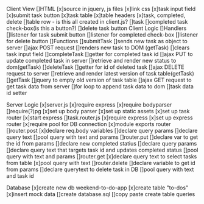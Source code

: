 Client View
    []HTML
        [x]source in jquery, js files
        [x]link css
        [x]task input field
             [x]submit task button
        [x]task table
           [x]table headers
                [x]task, completed, delete
            []table row - is this all created in client.js?
                []task
                []completed task check-box(is this a button?)
                []delete task button
Client Logic
    []Handlers
        []listener for task submit button
        []listener for completed check-box
        []listener for delete button
    []Functions
        []submitTask
            []sends new task as object to server
            []ajax POST request
            []renders new task to DOM (getTask)
            []clears task input field
        []completeTask
            []getter for completed task id
            []ajax PUT to update completed task in server
            []retrieve and render new status to dom(getTask)
        []deleteTask
            []getter for id of deleted task
            []ajax DELETE request to server
            []retrieve and render latest version of task table(getTask)
        []getTask
            []jquery to empty old version of task table
            []ajax GET request to get task data from server
            []for loop to append task data to dom
                []task data id setter

Server Logic
    [x]server.js
        [x]require express
        [x]require bodyparser
        []require(?)pg
        [x]set up body parser
        [x]set up static assets
        [x]set up task router
        [x]start express
    []task.router.js
            [x]require express
            [x]set up express router
            [x]require pool for DB connection
            [x]module exports router
        []router.post
            [x]declare req.body variables
            []declare query params
            []declare query text
            []pool query with text and params
        []router.put
            []declare var to get the id from params
            []declare new completed statius
            []declare query params
            []declare query text that targets task id and updates completed status
            []pool query with text and params
        []router.get 
            [x]declare query text to select tasks from table
            [x]pool query with text 
        []router.delete
            []declare variable to get id from params
            []declare querytext to delete task in DB
            []pool query with text and task id

Database
    [x]create new db weekend-to-do-app
        [x]create table "to-dos"
            [x]insert mock data
    []create database.sql
        []copy paste create table queries
        
       